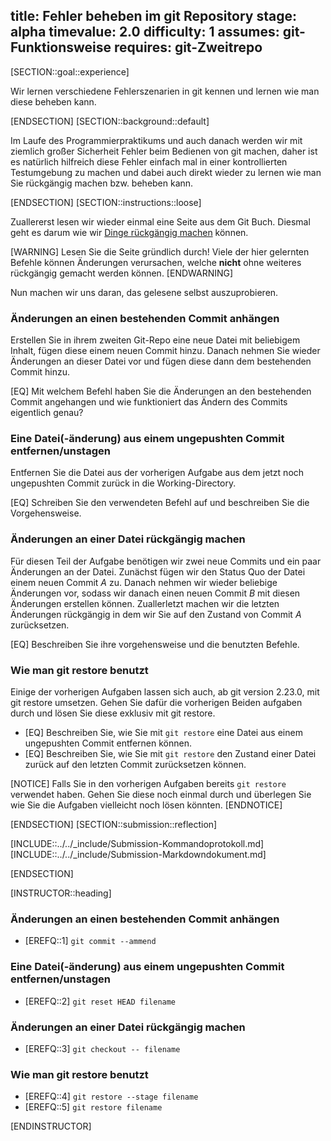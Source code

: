 title: Fehler beheben im git Repository
stage: alpha
timevalue: 2.0
difficulty: 1
assumes: git-Funktionsweise
requires: git-Zweitrepo
---

[SECTION::goal::experience]

Wir lernen verschiedene Fehlerszenarien in git kennen und lernen wie man diese beheben kann.

[ENDSECTION]
[SECTION::background::default]

Im Laufe des Programmierpraktikums und auch danach werden wir mit ziemlich großer Sicherheit 
Fehler beim Bedienen von git machen, daher ist es natürlich hilfreich diese Fehler einfach mal 
in einer kontrollierten Testumgebung zu machen und dabei auch direkt wieder zu lernen wie man 
Sie rückgängig machen bzw. beheben kann.

[ENDSECTION]
[SECTION::instructions::loose]

Zuallererst lesen wir wieder einmal eine Seite aus dem Git Buch. Diesmal geht es darum wie wir 
[Dinge rückgängig machen](https://git-scm.com/book/en/v2/Git-Basics-Undoing-Things) können.

[WARNING]
Lesen Sie die Seite gründlich durch! Viele der hier gelernten Befehle können Änderungen 
verursachen, welche **nicht** ohne weiteres rückgängig gemacht werden können.
[ENDWARNING]

Nun machen wir uns daran, das gelesene selbst auszuprobieren.

### Änderungen an einen bestehenden Commit anhängen

Erstellen Sie in ihrem zweiten Git-Repo eine neue Datei mit beliebigem Inhalt, fügen diese einem 
neuen Commit hinzu. Danach nehmen Sie wieder Änderungen an dieser Datei vor und fügen diese dann 
dem bestehenden Commit hinzu.

[EQ] Mit welchem Befehl haben Sie die Änderungen an den bestehenden Commit angehangen und wie 
funktioniert das Ändern des Commits eigentlich genau?

### Eine Datei(-änderung) aus einem ungepushten Commit entfernen/unstagen

Entfernen Sie die Datei aus der vorherigen Aufgabe aus dem jetzt noch ungepushten Commit zurück 
in die Working-Directory.

[EQ] Schreiben Sie den verwendeten Befehl auf und beschreiben Sie die Vorgehensweise.

### Änderungen an einer Datei rückgängig machen

Für diesen Teil der Aufgabe benötigen wir zwei neue Commits und ein paar Änderungen an der Datei.
Zunächst fügen wir den Status Quo der Datei einem neuen Commit *A* zu. Danach nehmen wir wieder 
beliebige Änderungen vor, sodass wir danach einen neuen Commit *B* mit diesen Änderungen erstellen 
können. Zuallerletzt machen wir die letzten Änderungen rückgängig in dem wir Sie auf den Zustand 
von Commit *A* zurücksetzen.

[EQ] Beschreiben Sie ihre vorgehensweise und die benutzten Befehle.

### Wie man git restore benutzt

Einige der vorherigen Aufgaben lassen sich auch, ab git version 2.23.0, mit git restore 
umsetzen. Gehen Sie dafür die vorherigen Beiden aufgaben durch und lösen Sie diese exklusiv mit 
git restore.

- [EQ] Beschreiben Sie, wie Sie mit `git restore` eine Datei aus einem ungepushten Commit 
  entfernen können.
- [EQ] Beschreiben Sie, wie Sie mit `git restore` den Zustand einer Datei zurück auf den 
  letzten Commit zurücksetzen können.

[NOTICE]
Falls Sie in den vorherigen Aufgaben bereits `git restore` verwendet haben. Gehen Sie diese noch 
einmal durch und überlegen Sie wie Sie die Aufgaben vielleicht noch lösen könnten.
[ENDNOTICE]

[ENDSECTION]
[SECTION::submission::reflection]

[INCLUDE::../../_include/Submission-Kommandoprotokoll.md]
[INCLUDE::../../_include/Submission-Markdowndokument.md]

[ENDSECTION]

[INSTRUCTOR::heading]

### Änderungen an einen bestehenden Commit anhängen

- [EREFQ::1] `git commit --ammend`

### Eine Datei(-änderung) aus einem ungepushten Commit entfernen/unstagen

- [EREFQ::2] `git reset HEAD filename`

### Änderungen an einer Datei rückgängig machen

- [EREFQ::3] `git checkout -- filename`

### Wie man git restore benutzt

- [EREFQ::4] `git restore --stage filename`
- [EREFQ::5] `git restore filename`

[ENDINSTRUCTOR]
